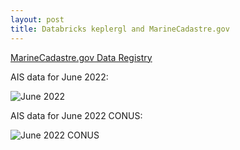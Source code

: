 ```yaml
---
layout: post
title: Databricks keplergl and MarineCadastre.gov
---
```


[MarineCadastre.gov Data Registry](https://marinecadastre.gov/data/)

AIS data for June 2022: 

![June 2022](/images/MarineCadastre/keplergl-MarineCadase.png)

AIS data for June 2022 CONUS:

![June 2022 CONUS](/images/MarineCadastre/keplergl-MarineCadastre-CONUS.png)